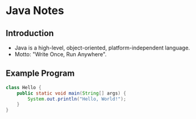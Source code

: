 # Java Notes

## Introduction
- Java is a high-level, object-oriented, platform-independent language.
- Motto: "Write Once, Run Anywhere".

## Example Program
```java
class Hello {
    public static void main(String[] args) {
        System.out.println("Hello, World!");
    }
}
